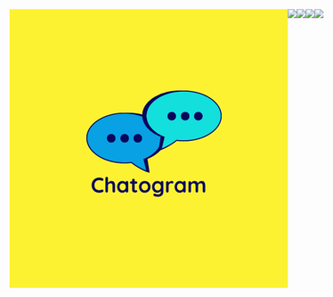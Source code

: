 <html>
  <div style="display:flex; justify-content: center;">
           <img src="public/logo.png">
           <img src="public/op1.png">
           <img src="public/op2.png">
           <img src="public/op3.png">
           <img src="public/op4.png">
    
  </div>

    
  

  
</html>

 
